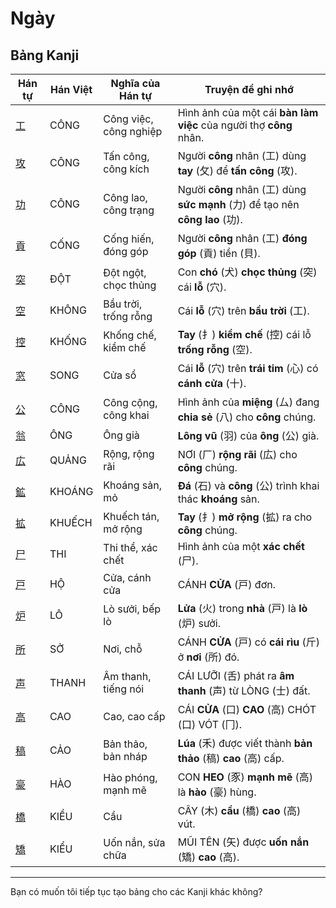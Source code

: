# Ngày

## Bảng Kanji

| Hán tự | Hán Việt | Nghĩa của Hán tự | Truyện để ghi nhớ |
|---|---|---|---|
| [工](https://www.google.com/search?q=https://mazii.net/vi-VN/search/kanji/javi/%E5%B7%A5) | CÔNG | Công việc, công nghiệp | Hình ảnh của một cái **bàn làm việc** của người thợ **công** nhân. |
| [攻](https://www.google.com/search?q=https://mazii.net/vi-VN/search/kanji/javi/%E6%94%BB) | CÔNG | Tấn công, công kích | Người **công** nhân (工) dùng **tay** (攵) để **tấn công** (攻). |
| [功](https://www.google.com/search?q=https://mazii.net/vi-VN/search/kanji/javi/%E5%8A%9F) | CÔNG | Công lao, công trạng | Người **công** nhân (工) dùng **sức mạnh** (力) để tạo nên **công lao** (功). |
| [貢](https://www.google.com/search?q=https://mazii.net/vi-VN/search/kanji/javi/%E8%B2%A2) | CỐNG | Cống hiến, đóng góp | Người **công** nhân (工) **đóng góp** (貢) tiền (貝). |
| [突](https://www.google.com/search?q=https://mazii.net/vi-VN/search/kanji/javi/%E7%AA%81) | ĐỘT | Đột ngột, chọc thủng | Con **chó** (犬) **chọc thủng** (突) cái **lỗ** (穴). |
| [空](https://www.google.com/search?q=https://mazii.net/vi-VN/search/kanji/javi/%E7%A9%BA) | KHÔNG | Bầu trời, trống rỗng | Cái **lỗ** (穴) trên **bầu trời** (工). |
| [控](https://www.google.com/search?q=https://mazii.net/vi-VN/search/kanji/javi/%E6%8E%A7) | KHỐNG | Khống chế, kiềm chế | **Tay** (扌) **kiềm chế** (控) cái lỗ **trống rỗng** (空). |
| [窓](https://www.google.com/search?q=https://mazii.net/vi-VN/search/kanji/javi/%E7%AA%93) | SONG | Cửa sổ | Cái **lỗ** (穴) trên **trái tim** (心) có **cánh cửa** (十). |
| [公](https://www.google.com/search?q=https://mazii.net/vi-VN/search/kanji/javi/%E5%85%AC) | CÔNG | Công cộng, công khai | Hình ảnh của **miệng** (厶) đang **chia sẻ** (八) cho **công** chúng. |
| [翁](https://www.google.com/search?q=https://mazii.net/vi-VN/search/kanji/javi/%E7%BF%81) | ÔNG | Ông già | **Lông vũ** (羽) của **ông** (公) già. |
| [広](https://www.google.com/search?q=https://mazii.net/vi-VN/search/kanji/javi/%E5%BA%83) | QUẢNG | Rộng, rộng rãi | NƠI (厂) **rộng rãi** (広) cho **công** chúng. |
| [鉱](https://www.google.com/search?q=https://mazii.net/vi-VN/search/kanji/javi/%E9%89%B1) | KHOÁNG | Khoáng sản, mỏ | **Đá** (石) và **công** (公) trình khai thác **khoáng** sản. |
| [拡](https://www.google.com/search?q=https://mazii.net/vi-VN/search/kanji/javi/%E6%8B%A1) | KHUẾCH | Khuếch tán, mở rộng | **Tay** (扌) **mở rộng** (拡) ra cho **công** chúng. |
| [尸](https://www.google.com/search?q=https://mazii.net/vi-VN/search/kanji/javi/%E5%B0%B8) | THI | Thi thể, xác chết | Hình ảnh của một **xác chết** (尸). |
| [戸](https://www.google.com/search?q=https://mazii.net/vi-VN/search/kanji/javi/%E6%88%B8) | HỘ | Cửa, cánh cửa | CÁNH **CỬA** (戸) đơn. |
| [炉](https://www.google.com/search?q=https://mazii.net/vi-VN/search/kanji/javi/%E7%82%89) | LÔ | Lò sưởi, bếp lò | **Lửa** (火) trong **nhà** (戸) là **lò** (炉) sưởi. |
| [所](https://www.google.com/search?q=https://mazii.net/vi-VN/search/kanji/javi/%E6%89%80) | SỞ | Nơi, chỗ | CÁNH **CỬA** (戸) có **cái rìu** (斤) ở **nơi** (所) đó. |
| [声](https://www.google.com/search?q=https://mazii.net/vi-VN/search/kanji/javi/%E5%A3%B0) | THANH | Âm thanh, tiếng nói | CÁI LƯỠI (舌) phát ra **âm thanh** (声) từ LÒNG (士) đất. |
| [高](https://www.google.com/search?q=https://mazii.net/vi-VN/search/kanji/javi/%E9%AB%98) | CAO | Cao, cao cấp | CÁI **CỬA** (口) **CAO** (高) CHÓT (口) VÓT (冂). |
| [稿](https://www.google.com/search?q=https://mazii.net/vi-VN/search/kanji/javi/%E7%A8%BF) | CẢO | Bản thảo, bản nháp | **Lúa** (禾) được viết thành **bản thảo** (稿) **cao** (高) cấp. |
| [豪](https://www.google.com/search?q=https://mazii.net/vi-VN/search/kanji/javi/%E8%B1%AA) | HÀO | Hào phóng, mạnh mẽ | CON **HEO** (豕) **mạnh mẽ** (高) là **hào** (豪) hùng. |
| [橋](https://www.google.com/search?q=https://mazii.net/vi-VN/search/kanji/javi/%E6%A9%8B) | KIỀU | Cầu | CÂY (木) **cầu** (橋) **cao** (高) vút. |
| [矯](https://www.google.com/search?q=https://mazii.net/vi-VN/search/kanji/javi/%E7%9F%AF) | KIỂU | Uốn nắn, sửa chữa | MŨI TÊN (矢) được **uốn nắn** (矯) **cao** (高). |

-----

Bạn có muốn tôi tiếp tục tạo bảng cho các Kanji khác không?